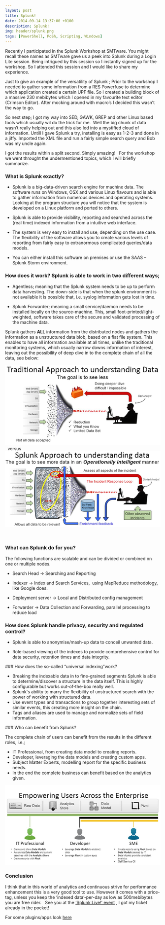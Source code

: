 ```yaml
---
layout: post
title: Splunk!
date: 2014-09-14 13:37:00 +0100
description: Splunk! 
img: header/splunk.png
tags: [PowerShell, PoSh, Scripting, Windows]
---
```

Recently I participated in the Splunk Workshop at SMTware. You might recall these names as SMTware gave us a peek into Splunk during a Login Lite session. Being intrigued by this session so I instantly signed up for the workshop. So I attended this session and I would like to share my experience.

Just to give an example of the versatility of Splunk ; Prior to the workshop I needed to gather some information from a RES Powerfuse to determine which application created a certain UPF file. So I created a building block of a massive 230 mebibytes which I opened in my favourite text editor (Crimson Editor). After mocking around with macro’s I decided this wasn’t the way to go. 

So next step; I got my way into SED, GAWK, GREP and other Linux based tools which usually wil do the trick for me.  Well the big chunk of data wasn’t really helping out and this also led into a mystified cloud of information. Untill I gave Splunk a try, installing is easy as 1-2-3 and done in a jiffy. Imported the XML file and run a fairly simple search query and Bob was my uncle again. 

I got the results within a split second. Simply amazing!
 
For the workshop we went throught the undermentioned topics, which I will briefly summarize.
 
### What is Splunk exactly?

*	Splunk is a big-data-driven search engine for machine data. The software runs on Windows, OSX and various Linux flavours and is able to gather information from numerous devices and operating systems. Looking at the program structure you will notice that the system is developed on a Linux platform and ported to others.

*	Splunk is able to provide visibility, reporting and searched across the (real time) indexed information from a intuitive web interface.

*	The system is very easy to install and use, depending on the use case. The flexibility of the software allows you to create various levels of reporting from fairly easy to extranormous complicated queries/data models.

*	You can either install this software on premises or use the SAAS – Splunk Storm environment.

### How does it work? Splunk is able to work in two different ways;

*	Agentless; meaning that the Splunk system needs to be up to perform data harvesting. The down-side is that when the splunk environment is not available it is possible that, i.e. syslog information gets lost in time.

*	Splunk Forwarder; meaning a small service/daemon needs to be installed locally on the source-machine. This, small foot-printed/light-weighted, software takes care of the secure and validated processing of the machine data.

Splunk gathers **ALL** information from the distributed nodes and gathers the information as a unstructured data blob, based on a flat file system. This enables to have all information available at all times, unlike the traditional monitoring systems, which usually narrow downs information of interest, leaving out the possibility of deep dive in to the complete chain of all the data, see below:

![](/assets/img/Splunk!_img00.png)
 
versus
 
![](/assets/img/Splunk!_img01.png)

 
### What can Splunk do for you?

The following functions are scalable and can be divided or combined on one or multiple nodes.

*	Search Head -> Searching and Reporting

*	Indexer -> Index and Search Services,  using MapReduce methodology, like Google does.

*	Deployment server -> Local and Distributed config management

*	Forwarder -> Data Collection and Forwarding, parallel processing to reduce load
 
### How does Splunk handle privacy, security and regulated control?

*	Splunk is able to anonymise/mash-up data to conceil unwanted data.

*	Role-based viewing of the indexes to provide comprehensive control for data security, retention times and data integrity.

### How does the so-called “universal indexing”work?

*	Breaking the indexable data in to fine-grained segments Splunk is able to determine/discover a structure in the data itself. This is highly configurable but works out-of-the-box really well.
*	Splunk's ability to marry the flexibility of unstructured search with the power of working with structured data.
*	Use event types and transactions to group together interesting sets of similar events, this creating more insight on the chain.
*	Tags and aliases are used to manage and normalize sets of field information.

### Who can benefit from Splunk?

The complete chain of users can benefit from the results in the different roles, i.e.;

*	IT Professional, from creating data model to creating reports.
*	Developer, leveraging the data models and creating custom apps.
*	Subject Matter Experts, modelling report for the specific business needs.
*	In the end the complete business can benefit based on the analytics given.

![](/assets/img/Splunk!_img02.png)

### Conclusion

I think that in this world of analytics and continuous strive for performance enhancement this is a very good tool to use. However it comes with a price-tag, unless you keep the ‘indexed data’-per-day as low as 500mebibytes you are free rider.
 
See you at the [‘Splunk Live!’ event](http://live.splunk.com/amsterdam) , I got my ticket already in the pocket!

For some plugins/apps look [here](https://helgeklein.com/uberagent-for-splunk/)